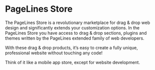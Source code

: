 # PageLines Store #

The PageLines Store is a revolutionary marketplace for drag & drop web design and significantly extends your customization options. In the PageLines Store you have access to drag & drop sections, plugins and themes written by the PageLines extended family of web developers.

With these drag & drop products, it’s easy to create a fully unique, professional website without touching any code!

Think of it like a mobile app store, except for website development.

